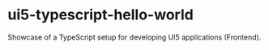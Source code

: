 # ui5-typescript-hello-world
Showcase of a TypeScript setup for developing UI5 applications (Frontend).
